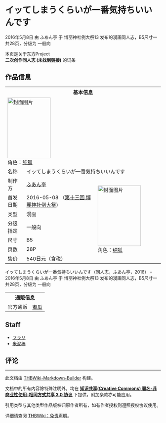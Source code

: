 # イッてしまうくらいが一番気持ちいいんです

<!-- source html: G:\repos\THBWiki-Markdown-Builder\THBWikiMarkdown\Temp\main\9\9c\ns0%3A%E3%82%A4%E3%83%83%E3%81%A6%E3%81%97%E3%81%BE%E3%81%86%E3%81%8F%E3%82%89%E3%81%84%E3%81%8C%E4%B8%80%E7%95%AA%E6%B0%97%E6%8C%81%E3%81%A1%E3%81%84%E3%81%84%E3%82%93%E3%81%A7%E3%81%99.html -->

2016年5月8日 由 ふあん亭 于 博丽神社例大祭13 发布的漫画同人志，B5尺寸一共28页，分级为 一般向

本页是关于东方Project  
 **二次创作同人志 (未找到链接)** 的词条

## 作品信息

<table><tbody><tr><th colspan="3">基本信息</th></tr><tr><td class="cover-artwork-mobile" colspan="2"><a href="./文件-イッてしまうくらいが一番気持ちいいんです封面.jpg.md" class="image" title="封面图片"><img alt="封面图片" src="https://upload.thwiki.cc/thumb/d/da/%E3%82%A4%E3%83%83%E3%81%A6%E3%81%97%E3%81%BE%E3%81%86%E3%81%8F%E3%82%89%E3%81%84%E3%81%8C%E4%B8%80%E7%95%AA%E6%B0%97%E6%8C%81%E3%81%A1%E3%81%84%E3%81%84%E3%82%93%E3%81%A7%E3%81%99%E5%B0%81%E9%9D%A2.jpg/139px-%E3%82%A4%E3%83%83%E3%81%A6%E3%81%97%E3%81%BE%E3%81%86%E3%81%8F%E3%82%89%E3%81%84%E3%81%8C%E4%B8%80%E7%95%AA%E6%B0%97%E6%8C%81%E3%81%A1%E3%81%84%E3%81%84%E3%82%93%E3%81%A7%E3%81%99%E5%B0%81%E9%9D%A2.jpg" decoding="async" loading="lazy" width="139" height="196" srcset="https://upload.thwiki.cc/thumb/d/da/%E3%82%A4%E3%83%83%E3%81%A6%E3%81%97%E3%81%BE%E3%81%86%E3%81%8F%E3%82%89%E3%81%84%E3%81%8C%E4%B8%80%E7%95%AA%E6%B0%97%E6%8C%81%E3%81%A1%E3%81%84%E3%81%84%E3%82%93%E3%81%A7%E3%81%99%E5%B0%81%E9%9D%A2.jpg/209px-%E3%82%A4%E3%83%83%E3%81%A6%E3%81%97%E3%81%BE%E3%81%86%E3%81%8F%E3%82%89%E3%81%84%E3%81%8C%E4%B8%80%E7%95%AA%E6%B0%97%E6%8C%81%E3%81%A1%E3%81%84%E3%81%84%E3%82%93%E3%81%A7%E3%81%99%E5%B0%81%E9%9D%A2.jpg 1.5x, https://upload.thwiki.cc/thumb/d/da/%E3%82%A4%E3%83%83%E3%81%A6%E3%81%97%E3%81%BE%E3%81%86%E3%81%8F%E3%82%89%E3%81%84%E3%81%8C%E4%B8%80%E7%95%AA%E6%B0%97%E6%8C%81%E3%81%A1%E3%81%84%E3%81%84%E3%82%93%E3%81%A7%E3%81%99%E5%B0%81%E9%9D%A2.jpg/278px-%E3%82%A4%E3%83%83%E3%81%A6%E3%81%97%E3%81%BE%E3%81%86%E3%81%8F%E3%82%89%E3%81%84%E3%81%8C%E4%B8%80%E7%95%AA%E6%B0%97%E6%8C%81%E3%81%A1%E3%81%84%E3%81%84%E3%82%93%E3%81%A7%E3%81%99%E5%B0%81%E9%9D%A2.jpg 2x" data-file-width="1280" data-file-height="1803"></a><div class="cover-char">角色：<a href="./纯狐.md" title="纯狐">纯狐</a></div></td>
</tr><tr><td class="label">名称</td><td colspan="2"> イッてしまうくらいが一番気持ちいいんです </td></tr><tr><td class="label">制作方</td><td><a href="./ふあん亭.md" title="ふあん亭">ふあん亭</a></td><td class="cover-artwork" rowspan="7" style="min-width:196px;"><a href="./文件-イッてしまうくらいが一番気持ちいいんです封面.jpg.md" class="image" title="封面图片"><img alt="封面图片" src="https://upload.thwiki.cc/thumb/d/da/%E3%82%A4%E3%83%83%E3%81%A6%E3%81%97%E3%81%BE%E3%81%86%E3%81%8F%E3%82%89%E3%81%84%E3%81%8C%E4%B8%80%E7%95%AA%E6%B0%97%E6%8C%81%E3%81%A1%E3%81%84%E3%81%84%E3%82%93%E3%81%A7%E3%81%99%E5%B0%81%E9%9D%A2.jpg/139px-%E3%82%A4%E3%83%83%E3%81%A6%E3%81%97%E3%81%BE%E3%81%86%E3%81%8F%E3%82%89%E3%81%84%E3%81%8C%E4%B8%80%E7%95%AA%E6%B0%97%E6%8C%81%E3%81%A1%E3%81%84%E3%81%84%E3%82%93%E3%81%A7%E3%81%99%E5%B0%81%E9%9D%A2.jpg" decoding="async" loading="lazy" width="139" height="196" srcset="https://upload.thwiki.cc/thumb/d/da/%E3%82%A4%E3%83%83%E3%81%A6%E3%81%97%E3%81%BE%E3%81%86%E3%81%8F%E3%82%89%E3%81%84%E3%81%8C%E4%B8%80%E7%95%AA%E6%B0%97%E6%8C%81%E3%81%A1%E3%81%84%E3%81%84%E3%82%93%E3%81%A7%E3%81%99%E5%B0%81%E9%9D%A2.jpg/209px-%E3%82%A4%E3%83%83%E3%81%A6%E3%81%97%E3%81%BE%E3%81%86%E3%81%8F%E3%82%89%E3%81%84%E3%81%8C%E4%B8%80%E7%95%AA%E6%B0%97%E6%8C%81%E3%81%A1%E3%81%84%E3%81%84%E3%82%93%E3%81%A7%E3%81%99%E5%B0%81%E9%9D%A2.jpg 1.5x, https://upload.thwiki.cc/thumb/d/da/%E3%82%A4%E3%83%83%E3%81%A6%E3%81%97%E3%81%BE%E3%81%86%E3%81%8F%E3%82%89%E3%81%84%E3%81%8C%E4%B8%80%E7%95%AA%E6%B0%97%E6%8C%81%E3%81%A1%E3%81%84%E3%81%84%E3%82%93%E3%81%A7%E3%81%99%E5%B0%81%E9%9D%A2.jpg/278px-%E3%82%A4%E3%83%83%E3%81%A6%E3%81%97%E3%81%BE%E3%81%86%E3%81%8F%E3%82%89%E3%81%84%E3%81%8C%E4%B8%80%E7%95%AA%E6%B0%97%E6%8C%81%E3%81%A1%E3%81%84%E3%81%84%E3%82%93%E3%81%A7%E3%81%99%E5%B0%81%E9%9D%A2.jpg 2x" data-file-width="1280" data-file-height="1803"></a><div class="cover-char">角色：<a href="./纯狐.md" title="纯狐">纯狐</a></div></td>
</tr><tr><td class="label">首发日期</td><td>2016-05-08&#160;（<a href="/展会作品列表?e=%E5%8D%9A%E4%B8%BD%E7%A5%9E%E7%A4%BE%E4%BE%8B%E5%A4%A7%E7%A5%AD%2313">第十三回 博麗神社例大祭</a>）</td></tr><tr><td class="label">类型</td><td>漫画</td></tr><tr><td class="label">分级指定</td><td>一般向</td></tr><tr><td class="label">尺寸</td><td>B5</td></tr><tr><td class="label">页数</td><td>28P</td></tr><tr><td class="label">售价</td><td>540日元（含税）</td></tr></tbody></table>

イッてしまうくらいが一番気持ちいいんです（同人志，ふあん亭，2016） - 2016年5月8日 由 ふあん亭 于 博丽神社例大祭13 发布的漫画同人志，B5尺寸一共28页，分级为 一般向

<table><tbody><tr><th colspan="3">通贩信息</th></tr><tr><td class="label">官方通贩</td><td colspan="2"><a rel="nofollow" class="external text" href="https://www.melonbooks.co.jp/detail/detail.php?product_id=162969">蜜瓜</a></td></tr></tbody></table>



## Staff
- [フラリ](./フラリ.md)
- [米泥棒](./米泥棒.md)


## 评论




---

此文档由 [THBWiki-Markdown-Builder](https://github.com/Delsin-Yu/THBWiki-Markdown-Builder) 构建。

文档中的所有内容除特殊注明外，均在 [**知识共享(Creative Commons) 署名-非商业性使用-相同方式共享 3.0 协议**](https://creativecommons.org/licenses/by-sa/3.0/deed.zh-hans) 下提供，附加条款亦可能应用。

引用类型与其他类型作品版权归原作者所有，如有作者授权则遵照授权协议使用。

详细请查阅 [THBWiki：免责声明](https://thbwiki.cc/THBWiki:%E5%85%8D%E8%B4%A3%E5%A3%B0%E6%98%8E)。

